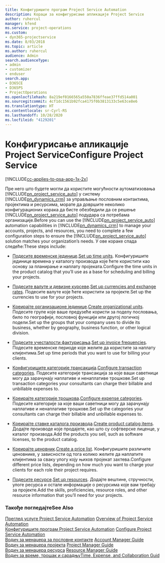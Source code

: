 ```yaml
---
title: Конфигуришите програм Project Service Automation
description: Кораци за конфигурисање апликације Project Service
author: ruhercul
manager: kfend
ms.service: project-operations
ms.custom:
- dyn365-projectservice
ms.date: 8/03/2018
ms.topic: article
ms.author: ruhercul
audience: Admin
search.audienceType:
- admin
- customizer
- enduser
search.app:
- D365CE
- D365PS
- ProjectOperations
ms.openlocfilehash: 8a219ef0166565a550a7836ffeae37ffd514a001
ms.sourcegitcommit: 4cf1dc1561b92fca4175f0b3813133c5e63ce8e6
ms.translationtype: HT
ms.contentlocale: sr-Cyrl-RS
ms.lasthandoff: 10/28/2020
ms.locfileid: "4129201"
---
```

# <a name="configure-project-service"></a><span data-ttu-id="4096b-103">Конфигурисање апликације Project Service</span><span class="sxs-lookup"><span data-stu-id="4096b-103">Configure Project Service</span></span>

[!INCLUDE[cc-applies-to-psa-app-1x-2x](../includes/cc-applies-to-psa-app-1x-2x.md)]

<span data-ttu-id="4096b-104">Пре него што будете могли да користите могућности аутоматизовања [!INCLUDE[pn_project_service_auto](../includes/pn-project-service-auto.md)] у систему [!INCLUDE[pn_dynamics_crm](../includes/pn-dynamics-crm.md)] за управљање пословним контактима, пројектима и ресурсима, морате да довршите неколико конфигурационих корака да бисте обезбедили да се решење [!INCLUDE[pn_project_service_auto](../includes/pn-project-service-auto.md)] подудара са потребама организације.</span><span class="sxs-lookup"><span data-stu-id="4096b-104">Before you can use the [!INCLUDE[pn_project_service_auto](../includes/pn-project-service-auto.md)] automation capabilities in [!INCLUDE[pn_dynamics_crm](../includes/pn-dynamics-crm.md)] to manage your accounts, projects, and resources, you need to complete a few configuration steps to ensure the [!INCLUDE[pn_project_service_auto](../includes/pn-project-service-auto.md)] solution matches your organization’s needs.</span></span> <span data-ttu-id="4096b-105">У ове кораке спада следеће:</span><span class="sxs-lookup"><span data-stu-id="4096b-105">These steps include:</span></span>  
  
-   <span data-ttu-id="4096b-106">[Подесите временске јединице](../psa/set-up-time-units.md).</span><span class="sxs-lookup"><span data-stu-id="4096b-106">[Set up time units](../psa/set-up-time-units.md).</span></span> <span data-ttu-id="4096b-107">Конфигуришите јединице времена у каталогу производа које ћете користити као основу за планирање и наплату пројеката.</span><span class="sxs-lookup"><span data-stu-id="4096b-107">Configure the time units in the product catalog that you’ll use as a base for scheduling and billing your projects.</span></span>  
  
-   <span data-ttu-id="4096b-108">[Подесите валуте и девизне курсеве](../psa/set-up-currencies-exchange-rates.md).</span><span class="sxs-lookup"><span data-stu-id="4096b-108">[Set up currencies and exchange rates](../psa/set-up-currencies-exchange-rates.md).</span></span> <span data-ttu-id="4096b-109">Подесите валуте које ћете користити за пројекте.</span><span class="sxs-lookup"><span data-stu-id="4096b-109">Set up the currencies to use for your projects.</span></span>  
  
-   <span data-ttu-id="4096b-110">[Креирајте организационе јединице](../psa/create-organizational-units.md).</span><span class="sxs-lookup"><span data-stu-id="4096b-110">[Create organizational units](../psa/create-organizational-units.md).</span></span> <span data-ttu-id="4096b-111">Подесите групе које ваше предузеће користи за поделу пословања, било по географији, пословној функцији или другој логичкој подели.</span><span class="sxs-lookup"><span data-stu-id="4096b-111">Set up the groups that your company uses to divide its business, whether by geography, business function, or other logical division.</span></span>  
  
-   <span data-ttu-id="4096b-112">[Подесите учесталости фактурисања](../psa/set-up-invoice-frequencies.md).</span><span class="sxs-lookup"><span data-stu-id="4096b-112">[Set up invoice frequencies](../psa/set-up-invoice-frequencies.md).</span></span> <span data-ttu-id="4096b-113">Подесите временске периоде које желите да користите за наплату клијентима.</span><span class="sxs-lookup"><span data-stu-id="4096b-113">Set up time periods that you want to use for billing your clients.</span></span>  
  
-   <span data-ttu-id="4096b-114">[Конфигуришите категорије трансакција](../psa/configure-transaction-categories.md).</span><span class="sxs-lookup"><span data-stu-id="4096b-114">[Configure transaction categories](../psa/configure-transaction-categories.md).</span></span> <span data-ttu-id="4096b-115">Подесите категорије трансакција за које ваши саветници могу да зарачунају наплативе и ненаплативе трошкове.</span><span class="sxs-lookup"><span data-stu-id="4096b-115">Set up transaction categories your consultants can charge their billable and unbillable expenses to.</span></span>  
  
-   <span data-ttu-id="4096b-116">[Креирајте категорије трошкова](../psa/configure-expense-categories.md).</span><span class="sxs-lookup"><span data-stu-id="4096b-116">[Configure expense categories](../psa/configure-expense-categories.md).</span></span> <span data-ttu-id="4096b-117">Подесите категорије за које ваши саветници могу да зарачунају наплативе и ненаплативе трошкове.</span><span class="sxs-lookup"><span data-stu-id="4096b-117">Set up the categories your consultants can charge their billable and unbillable expenses to.</span></span>  
  
-   <span data-ttu-id="4096b-118">[Креирајте ставке каталога производа](../psa/create-product-catalog-items.md).</span><span class="sxs-lookup"><span data-stu-id="4096b-118">[Create product catalog items](../psa/create-product-catalog-items.md).</span></span> <span data-ttu-id="4096b-119">Додајте производе које продајете, као што су софтверске лиценце, у каталог производа.</span><span class="sxs-lookup"><span data-stu-id="4096b-119">Add the products you sell, such as software licenses, to the product catalog.</span></span>  
  
-   <span data-ttu-id="4096b-120">[Креирајте ценовник](../psa/create-price-list.md).</span><span class="sxs-lookup"><span data-stu-id="4096b-120">[Create a price list](../psa/create-price-list.md).</span></span> <span data-ttu-id="4096b-121">Конфигуришите различите ценовнике, у зависности од тога колико желите да наплатите клијентима за сваку улогу коју њихов пројекат захтева.</span><span class="sxs-lookup"><span data-stu-id="4096b-121">Configure different price lists, depending on how much you want to charge your clients for each role their project requires.</span></span>  
  
-   <span data-ttu-id="4096b-122">[Подесите ресурсе](../psa/set-up-resources.md).</span><span class="sxs-lookup"><span data-stu-id="4096b-122">[Set up resources](../psa/set-up-resources.md).</span></span> <span data-ttu-id="4096b-123">Додајте вештине, стручности, улоге ресурса и остале информације о ресурсима које вам требају за пројекте.</span><span class="sxs-lookup"><span data-stu-id="4096b-123">Add the skills, proficiencies, resource roles, and other resource information that you’ll need for your projects.</span></span>  
  
### <a name="see-also"></a><span data-ttu-id="4096b-124">Такође погледајте</span><span class="sxs-lookup"><span data-stu-id="4096b-124">See Also</span></span>  
 <span data-ttu-id="4096b-125">[Преглед услуге Project Service Automation](../psa/overview.md) </span><span class="sxs-lookup"><span data-stu-id="4096b-125">[Overview of Project Service Automation](../psa/overview.md) </span></span>  
 <span data-ttu-id="4096b-126">[Конфигуришите програм Project Service Automation](../psa/configure.md) </span><span class="sxs-lookup"><span data-stu-id="4096b-126">[Configure Project Service Automation](../psa/configure.md) </span></span>  
 <span data-ttu-id="4096b-127">[Водич за менаџера за пословне контакте](../psa/account-manager-guide.md) </span><span class="sxs-lookup"><span data-stu-id="4096b-127">[Account Manager Guide](../psa/account-manager-guide.md) </span></span>  
 <span data-ttu-id="4096b-128">[Водич за менаџера пројекта](../psa/project-manager-guide.md) </span><span class="sxs-lookup"><span data-stu-id="4096b-128">[Project Manager Guide](../psa/project-manager-guide.md) </span></span>  
 <span data-ttu-id="4096b-129">[Водич за менаџера ресурса](../psa/resource-manager-guide.md) </span><span class="sxs-lookup"><span data-stu-id="4096b-129">[Resource Manager Guide](../psa/resource-manager-guide.md) </span></span>  
 [<span data-ttu-id="4096b-130">Водич за време, трошак и сарадњу</span><span class="sxs-lookup"><span data-stu-id="4096b-130">Time, Expense, and Collaboration Guid</span></span>](../psa/time-expense-collaboration-guide.md)
